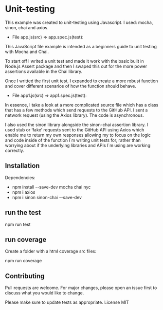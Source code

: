 # Unit-testing

This example was created to unit-testing using Javascript. I used: mocha, sinon, chai and axios.

- File app.js(src) => app.spec.js(test):

This JavaScript file example is intended as a beginners guide to unit testing with Mocha and Chai.

To start off I writed a unit test and made it work with the basic built in Node.js Assert package and then I swaped this out for the more power assertions available in the Chai library.

Once I writted the first unit test, I expanded to create a more robust function and cover different scenarios of how the function should behave.

- File app1.js(src) => app1.spec.js(test): 

In essence, I take a look at a more complicated source file which has a class that has a few methods which send requests to the GitHub API. I sent a network request (using the Axios library). The code is asynchronous.

I also used the sinon library alongside the sinon-chai assertion library.  I used stub or ‘fake’ requests sent to the GitHub API using Axios which enable me to return my own responses allowing my to focus on the logic and code inside of the function I´m writing unit tests for, rather than worrying about if the underlying libraries and APIs I´m using are working correctly.


## Installation

Dependencies:

- npm install --save-dev mocha chai nyc
- npm i axios
- npm i sinon sinon-chai --save-dev

## run the test
npm run test

## run coverage
Create a folder with a html coverage src files:

npm run coverage

## Contributing

Pull requests are welcome. For major changes, please open an issue first to discuss what you would like to change.

Please make sure to update tests as appropriate.
License MIT
